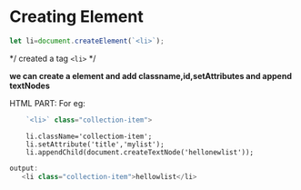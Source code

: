 # Creating Element
```javascript
let li=document.createElement(`<li>`); 
```
  */ created a tag `<li>` */

**we can create a element and add classname,id,setAttributes and append textNodes**

HTML PART: For eg:

```javascript
    `<li>` class="collection-item">
```
```
    li.className='collectiom-item';
    li.setAttribute('title','mylist');                                    
    li.appendChild(document.createTextNode('hellonewlist'));
```
```javascript
output:
   <li class="collection-item">hellowlist</li>
```   
  